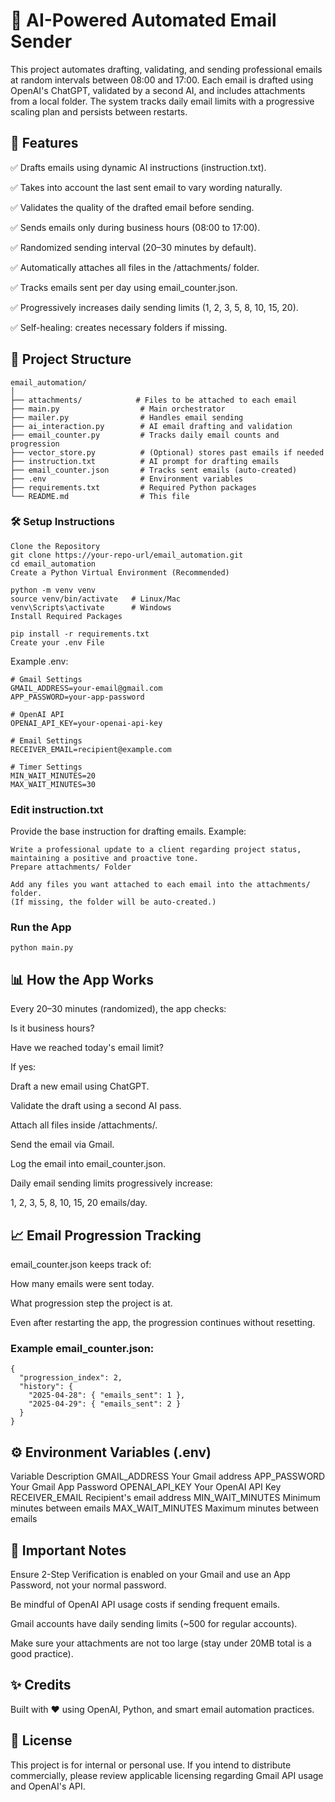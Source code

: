 # 📧 AI-Powered Automated Email Sender
This project automates drafting, validating, and sending professional emails at random intervals between 08:00 and 17:00.
Each email is drafted using OpenAI's ChatGPT, validated by a second AI, and includes attachments from a local folder.
The system tracks daily email limits with a progressive scaling plan and persists between restarts.

## 🚀 Features
✅ Drafts emails using dynamic AI instructions (instruction.txt).

✅ Takes into account the last sent email to vary wording naturally.

✅ Validates the quality of the drafted email before sending.

✅ Sends emails only during business hours (08:00 to 17:00).

✅ Randomized sending interval (20–30 minutes by default).

✅ Automatically attaches all files in the /attachments/ folder.

✅ Tracks emails sent per day using email_counter.json.

✅ Progressively increases daily sending limits (1, 2, 3, 5, 8, 10, 15, 20).

✅ Self-healing: creates necessary folders if missing.

## 📂 Project Structure
```
email_automation/
│
├── attachments/            # Files to be attached to each email
├── main.py                  # Main orchestrator
├── mailer.py                # Handles email sending
├── ai_interaction.py        # AI email drafting and validation
├── email_counter.py         # Tracks daily email counts and progression
├── vector_store.py          # (Optional) stores past emails if needed
├── instruction.txt          # AI prompt for drafting emails
├── email_counter.json       # Tracks sent emails (auto-created)
├── .env                     # Environment variables
├── requirements.txt         # Required Python packages
└── README.md                # This file
```
### 🛠 Setup Instructions
```
Clone the Repository
git clone https://your-repo-url/email_automation.git
cd email_automation
Create a Python Virtual Environment (Recommended)

python -m venv venv
source venv/bin/activate   # Linux/Mac
venv\Scripts\activate      # Windows
Install Required Packages

pip install -r requirements.txt
Create your .env File
```

Example .env:
```
# Gmail Settings
GMAIL_ADDRESS=your-email@gmail.com
APP_PASSWORD=your-app-password

# OpenAI API
OPENAI_API_KEY=your-openai-api-key

# Email Settings
RECEIVER_EMAIL=recipient@example.com

# Timer Settings
MIN_WAIT_MINUTES=20
MAX_WAIT_MINUTES=30
```

### Edit instruction.txt
Provide the base instruction for drafting emails.
Example:
```
Write a professional update to a client regarding project status, maintaining a positive and proactive tone.
Prepare attachments/ Folder

Add any files you want attached to each email into the attachments/ folder.
(If missing, the folder will be auto-created.)
```

### Run the App
```
python main.py
```

## 📊 How the App Works
Every 20–30 minutes (randomized), the app checks:

Is it business hours?

Have we reached today's email limit?

If yes:

Draft a new email using ChatGPT.

Validate the draft using a second AI pass.

Attach all files inside /attachments/.

Send the email via Gmail.

Log the email into email_counter.json.

Daily email sending limits progressively increase:

1, 2, 3, 5, 8, 10, 15, 20 emails/day.

## 📈 Email Progression Tracking
email_counter.json keeps track of:

How many emails were sent today.

What progression step the project is at.

Even after restarting the app, the progression continues without resetting.

### Example email_counter.json:
```
{
  "progression_index": 2,
  "history": {
    "2025-04-28": { "emails_sent": 1 },
    "2025-04-29": { "emails_sent": 2 }
  }
}
```

## ⚙️ Environment Variables (.env)

Variable	Description
GMAIL_ADDRESS	Your Gmail address
APP_PASSWORD	Your Gmail App Password
OPENAI_API_KEY	Your OpenAI API Key
RECEIVER_EMAIL	Recipient's email address
MIN_WAIT_MINUTES	Minimum minutes between emails
MAX_WAIT_MINUTES	Maximum minutes between emails

## 📢 Important Notes
Ensure 2-Step Verification is enabled on your Gmail and use an App Password, not your normal password.

Be mindful of OpenAI API usage costs if sending frequent emails.

Gmail accounts have daily sending limits (~500 for regular accounts).

Make sure your attachments are not too large (stay under 20MB total is a good practice).

## ✨ Credits
Built with ❤️ using OpenAI, Python, and smart email automation practices.

## 📄 License
This project is for internal or personal use.
If you intend to distribute commercially, please review applicable licensing regarding Gmail API usage and OpenAI's API.

